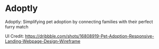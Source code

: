 # Adoptly

Adoptly: Simplifying pet adoption by connecting families with their perfect furry match

UI Credit: https://dribbble.com/shots/16808919-Pet-Adoption-Responsive-Landing-Webpage-Design-Wireframe
